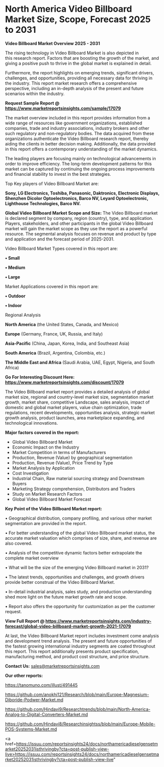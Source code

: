 # North America Video Billboard Market Size, Scope, Forecast 2025 to 2031

<Strong> Video Billboard Market Overview 2025 - 2031</strong>

The rising technology in Video Billboard Market is also depicted in this research report. Factors that are boosting the growth of the market, and giving a positive push to thrive in the global market is explained in detail.

Furthermore, the report highlights on emerging trends, significant drivers, challenges, and opportunities, providing all necessary data for thriving in the industry. This report market research offers a comprehensive perspective, including an in-depth analysis of the present and future scenarios within the industry.

<strong>Request Sample Report @ <a href=https://www.marketreportsinsights.com/sample/17079>https://www.marketreportsinsights.com/sample/17079</a></strong>

The market overview included in this report provides information from a wide range of resources like government organizations, established companies, trade and industry associations, industry brokers and other such regulatory and non-regulatory bodies. The data acquired from these organizations authenticate the Video Billboard research report, thereby aiding the clients in better decision making. Additionally, the data provided in this report offers a contemporary understanding of the market dynamics.

The leading players are focusing mainly on technological advancements in order to improve efficiency. The long-term development patterns for this market can be captured by continuing the ongoing process improvements and financial stability to invest in the best strategies.

Top Key players of Video Billboard Market are:

<strong>Sony, LG Electronics, Toshiba, Panasonic, Daktronics, Electronic Displays, Shenzhen Dicolor Optoelectronics, Barco NV, Leyard Optoelectronic, Lighthouse Technologies, Barco NV.</strong>

<strong><b>Global Video Billboard Market Scope and Size:</b></strong>
The Video Billboard market is declared segment by company, region (country), type, and application. Players, stakeholders, and other participants in the global Video Billboard market will gain the market scope as they use the report as a powerful resource. The segmental analysis focuses on revenue and product by type and application and the forecast period of 2025-2031.

Video Billboard Market Types covered in this report are:

<strong>• Small

• Medium

• Large</strong>

Market Applications covered in this report are:

<strong>• Outdoor

• Indoor</strong> 

Regional Analysis

<strong>North America</strong> (the United States, Canada, and Mexico)

<strong>Europe</strong> (Germany, France, UK, Russia, and Italy)

<strong>Asia-Pacific</strong> (China, Japan, Korea, India, and Southeast Asia)

<strong>South America</strong> (Brazil, Argentina, Colombia, etc.)

<strong>The Middle East and Africa</strong> (Saudi Arabia, UAE, Egypt, Nigeria, and South Africa)

<strong>Go For Interesting Discount Here: <a href=https://www.marketreportsinsights.com/discount/17079>https://www.marketreportsinsights.com/discount/17079</a></strong>

The Video Billboard market report provides a detailed analysis of global market size, regional and country-level market size, segmentation market growth, market share, competitive Landscape, sales analysis, impact of domestic and global market players, value chain optimization, trade regulations, recent developments, opportunities analysis, strategic market growth analysis, product launches, area marketplace expanding, and technological innovations.

<strong><b>Major factors covered in the report:</b></strong>
<ul>
  <li>Global Video Billboard Market </li>
  <li>Economic Impact on the Industry</li>
  <li>Market Competition in terms of Manufacturers</li>
  <li>Production, Revenue (Value) by geographical segmentation</li>
  <li>Production, Revenue (Value), Price Trend by Type</li>
  <li>Market Analysis by Application</li>
  <li>Cost Investigation</li>
  <li>Industrial Chain, Raw material sourcing strategy and Downstream Buyers</li>
  <li>Marketing Strategy comprehension, Distributors and Traders</li>
  <li>Study on Market Research Factors</li>
  <li>Global Video Billboard Market Forecast</li>
</ul>

<strong><b>Key Point of the Video Billboard Market report:</b></strong>

• Geographical distribution, company profiling, and various other market segmentation are provided in the report.

• For better understanding of the global Video Billboard market status, the accurate market valuation which comprises of size, share, and revenue are also covered.

• Analysis of the competitive dynamic factors better extrapolate the complete market overview

• What will be the size of the emerging Video Billboard market in 2031?

• The latest trends, opportunities and challenges, and growth drivers provide better construal of the Video Billboard Market.

• In-detail industrial analysis, sales study, and production understanding shed more light on the future market growth rate and scope.

• Report also offers the opportunity for customization as per the customer request.

<strong><b>View Full Report @ <a href=https://www.marketreportsinsights.com/industry-forecast/global-video-billboard-market-growth-2021-17079>https://www.marketreportsinsights.com/industry-forecast/global-video-billboard-market-growth-2021-17079</a></b></strong>


At last, the Video Billboard Market report includes investment come analysis and development trend analysis. The present and future opportunities of the fastest growing international industry segments are coated throughout this report. This report additionally presents product specification, manufacturing method, and product cost structure, and price structure.

<strong>Contact Us:</strong>
sales@marketreportsinsights.com

<strong>Our other reports:</strong>

<a href=https://tanomuno.com/illust/491445>https://tanomuno.com/illust/491445</a>

<a href=https://github.com/anokhi121/Research/blob/main/Europe-Magnesium-Diboride-Podwer-Market.md>https://github.com/anokhi121/Research/blob/main/Europe-Magnesium-Diboride-Podwer-Market.md</a>

<a href=https://github.com/Hindavi9/Researchtrends/blob/main/North-America-Analog-to-Digital-Converters-Market.md>https://github.com/Hindavi9/Researchtrends/blob/main/North-America-Analog-to-Digital-Converters-Market.md</a>

<a href=https://github.com/Hindavi8/Researchinsightss/blob/main/Europe-Mobile-POS-Systems-Market.md>https://github.com/Hindavi8/Researchinsightss/blob/main/Europe-Mobile-POS-Systems-Market.md</a>

<a href=https://issuu.com/reportsinsights24/docs/northamericadieselgensetmarket20252031isthrivingby?cta=post-publish-view-live>https://issuu.com/reportsinsights24/docs/northamericadieselgensetmarket20252031isthrivingby?cta=post-publish-view-live</a>"
